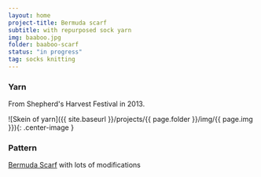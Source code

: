 ```yaml
---
layout: home
project-title: Bermuda scarf
subtitle: with repurposed sock yarn
img: baaboo.jpg
folder: baaboo-scarf
status: "in progress"
tag: socks knitting
---
```

### Yarn
From Shepherd's Harvest Festival in 2013.


![Skein of yarn]({{ site.baseurl }}/projects/{{ page.folder }}/img/{{ page.img }}){: .center-image }

### Pattern
[Bermuda Scarf](https://www.ravelry.com/patterns/library/bermuda-scarf) with lots of modifications